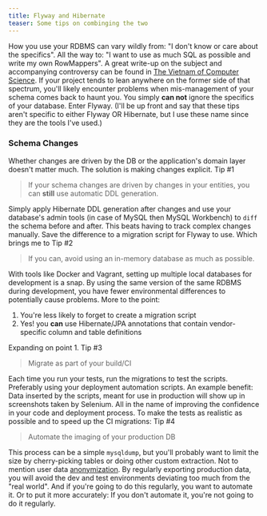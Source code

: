 ```yaml
---
title: Flyway and Hibernate
teaser: Some tips on combinging the two
---
```


How you use your RDBMS can vary wildly from: "I don't know or care about the specifics". All the way to: "I want to use as much SQL as possible and write my own RowMappers". A great write-up on the subject and accompanying controversy can be found in [The Vietnam of Computer Science](http://blogs.tedneward.com/post/the-vietnam-of-computer-science/). If your project tends to lean anywhere on the former side of that spectrum, you'll likely encounter problems when mis-management of your schema comes back to haunt you. You simply __can not__ ignore the specifics of your database. Enter Flyway. (I'll be up front and say that these tips aren't specific to either Flyway OR Hibernate, but I use these name since they are the tools I've used.)

### Schema Changes

Whether changes are driven by the DB or the application's domain layer doesn't matter much. The solution is making changes explicit. Tip #1

> If your schema changes are driven by changes in your entities, you can **still** use automatic DDL generation.

Simply apply Hibernate DDL generation after changes and use your database's admin tools (in case of MySQL then MySQL Workbench) to `diff` the schema before and after. This beats having to track complex changes manually. Save the difference to a migration script for Flyway to use. Which brings me to Tip #2

> If you can, avoid using an in-memory database as much as possible.

With tools like Docker and Vagrant, setting up multiple local databases for development is a snap. By using the same version of the same RDBMS during development, you have fewer environmental differences to potentially cause problems. More to the point:

1. You're less likely to forget to create a migration script
2. Yes! you **can** use Hibernate/JPA annotations that contain vendor-specific column and table definitions

Expanding on point 1. Tip #3

> Migrate as part of your build/CI

Each time you run your tests, run the migrations to test the scripts. Preferably using your deployment automation scripts. An example benefit: Data inserted by the scripts, meant for use in production will show up in screenshots taken by Selenium. All in the name of improving the confidence in your code and deployment process. To make the tests as realistic as possible and to speed up the CI migrations: Tip #4

> Automate the imaging of your production DB

This process can be a simple `mysqldump`, but you'll probably want to limit the size by cherry-picking tables or doing other custom extraction. Not to mention user data [anonymization](https://en.wikipedia.org/wiki/Data_anonymization). By regularly exporting production data, you will avoid the dev and test environments deviating too much from the "real world". And if you're going to do this regularly, you want to automate it. Or to put it more accurately: If you don't automate it, you're not going to do it regularly.